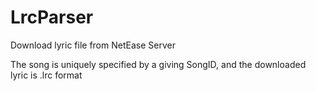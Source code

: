 # LrcParser
Download lyric file from NetEase Server

The song is uniquely specified by a giving SongID, and the downloaded lyric is .lrc format